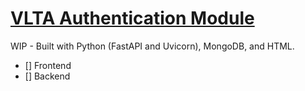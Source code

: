 # [VLTA Authentication Module](https://vlta.net) 

WIP - Built with Python (FastAPI and Uvicorn), MongoDB, and HTML.

- [] Frontend
- [] Backend
